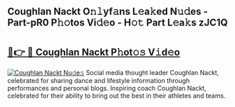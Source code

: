 ## Coughlan Nackt O𝚗𝚕yf𝚊ns L𝚎a𝚔ed N𝚞𝚍es - Part-pR0 P𝚑𝚘tos Vi𝚍𝚎o - H𝚘𝚝 Part L𝚎a𝚔s zJC1Q

# <h2><a href="http://kf9kdm.oniu.top/?m=Coughlan+Nackt">🔗👉 🔴 Coughlan Nackt P𝚑ot𝚘𝚜 V𝚒d𝚎o</a></h2>

[![Coughlan Nackt Nu𝚍e𝚜](https://i.imgur.com/0qMVB7G.gif)](http://kf9kdm.oniu.top/?m=Coughlan+Nackt)
Social media thought leader Coughlan Nackt, celebrated for sharing dance and lifestyle information through performances and personal blogs. Inspiring coach Coughlan Nackt, celebrated for their ability to bring out the best in their athletes and teams.  
